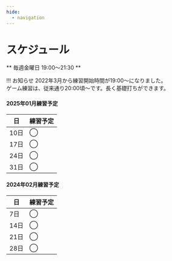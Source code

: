 ```yaml
---
hide:
  - navigation
---
```

# スケジュール
** 毎週金曜日 19:00〜21:30 **

!!! お知らせ
    2022年3月から練習開始時間が19:00〜になりました。  
    ゲーム練習は、従来通り20:00頃〜です。長く基礎打ちができます。 


#### 2025年01月練習予定
|日|練習予定|
|---|---|
|10日|◯|
|17日|◯|
|24日|◯|
|31日|◯|

#### 2024年02月練習予定
|日|練習予定|
|---|---|
| 7日|◯|
|14日|◯|
|21日|◯|
|28日|◯|

